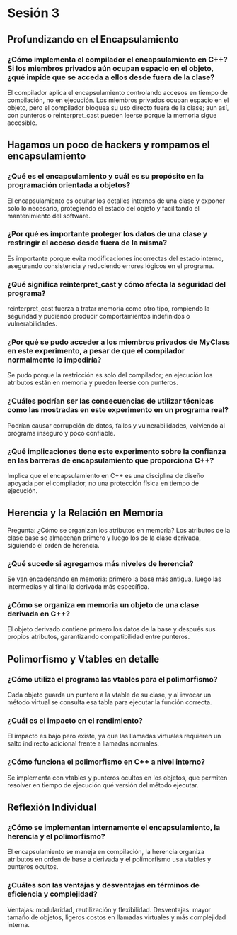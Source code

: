 # Sesión 3

## Profundizando en el Encapsulamiento

### ¿Cómo implementa el compilador el encapsulamiento en C++? Si los miembros privados aún ocupan espacio en el objeto, ¿qué impide que se acceda a ellos desde fuera de la clase?
El compilador aplica el encapsulamiento controlando accesos en tiempo de compilación, no en ejecución. Los miembros privados ocupan espacio en el objeto, pero el compilador bloquea su uso directo fuera de la clase; aun así, con punteros o reinterpret_cast pueden leerse porque la memoria sigue accesible.

## Hagamos un poco de hackers y rompamos el encapsulamiento

### ¿Qué es el encapsulamiento y cuál es su propósito en la programación orientada a objetos?
El encapsulamiento es ocultar los detalles internos de una clase y exponer solo lo necesario, protegiendo el estado del objeto y facilitando el mantenimiento del software.

### ¿Por qué es importante proteger los datos de una clase y restringir el acceso desde fuera de la misma?
Es importante porque evita modificaciones incorrectas del estado interno, asegurando consistencia y reduciendo errores lógicos en el programa.

### ¿Qué significa reinterpret_cast y cómo afecta la seguridad del programa?
reinterpret_cast fuerza a tratar memoria como otro tipo, rompiendo la seguridad y pudiendo producir comportamientos indefinidos o vulnerabilidades.

### ¿Por qué se pudo acceder a los miembros privados de MyClass en este experimento, a pesar de que el compilador normalmente lo impediría?
Se pudo porque la restricción es solo del compilador; en ejecución los atributos están en memoria y pueden leerse con punteros.

### ¿Cuáles podrían ser las consecuencias de utilizar técnicas como las mostradas en este experimento en un programa real?
Podrían causar corrupción de datos, fallos y vulnerabilidades, volviendo al programa inseguro y poco confiable.

### ¿Qué implicaciones tiene este experimento sobre la confianza en las barreras de encapsulamiento que proporciona C++?
Implica que el encapsulamiento en C++ es una disciplina de diseño apoyada por el compilador, no una protección física en tiempo de ejecución.

## Herencia y la Relación en Memoria

Pregunta: ¿Cómo se organizan los atributos en memoria?
Los atributos de la clase base se almacenan primero y luego los de la clase derivada, siguiendo el orden de herencia.

### ¿Qué sucede si agregamos más niveles de herencia?
Se van encadenando en memoria: primero la base más antigua, luego las intermedias y al final la derivada más específica.

### ¿Cómo se organiza en memoria un objeto de una clase derivada en C++?
El objeto derivado contiene primero los datos de la base y después sus propios atributos, garantizando compatibilidad entre punteros.

## Polimorfismo y Vtables en detalle

### ¿Cómo utiliza el programa las vtables para el polimorfismo?
Cada objeto guarda un puntero a la vtable de su clase, y al invocar un método virtual se consulta esa tabla para ejecutar la función correcta.

### ¿Cuál es el impacto en el rendimiento?
El impacto es bajo pero existe, ya que las llamadas virtuales requieren un salto indirecto adicional frente a llamadas normales.

### ¿Cómo funciona el polimorfismo en C++ a nivel interno?
Se implementa con vtables y punteros ocultos en los objetos, que permiten resolver en tiempo de ejecución qué versión del método ejecutar.

## Reflexión Individual

### ¿Cómo se implementan internamente el encapsulamiento, la herencia y el polimorfismo?
El encapsulamiento se maneja en compilación, la herencia organiza atributos en orden de base a derivada y el polimorfismo usa vtables y punteros ocultos.

### ¿Cuáles son las ventajas y desventajas en términos de eficiencia y complejidad?
Ventajas: modularidad, reutilización y flexibilidad. 
Desventajas: mayor tamaño de objetos, ligeros costos en llamadas virtuales y más complejidad interna.